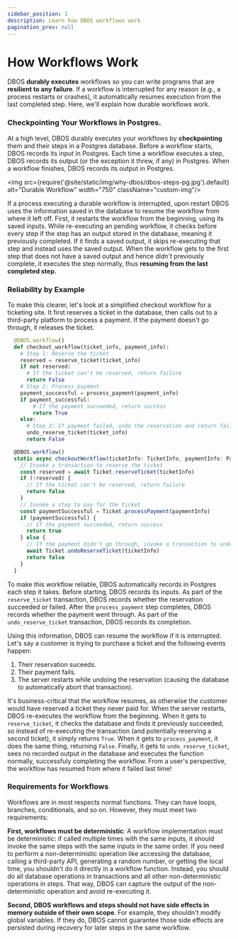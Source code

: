 ```yaml
---
sidebar_position: 1
description: Learn how DBOS workflows work
pagination_prev: null
---
```


# How Workflows Work

DBOS **durably executes** workflows so you can write programs that are **resilient to any failure**.
If a workflow is interrupted for any reason (e.g., a process restarts or crashes), it automatically resumes execution from the last completed step.
Here, we'll explain how durable workflows work.

### Checkpointing Your Workflows in Postgres.

At a high level, DBOS durably executes your workflows by **checkpointing** them and their steps in a Postgres database.
Before a workflow starts, DBOS records its input in Postgres.
Each time a workflow executes a step, DBOS records its output (or the exception it threw, if any) in Postgres.
When a workflow finishes, DBOS records its output in Postgres.

<img src={require('@site/static/img/why-dbos/dbos-steps-pg.jpg').default} alt="Durable Workflow" width="750" className="custom-img"/>

If a process executing a durable workflow is interrupted, upon restart DBOS uses the information saved in the database to resume the workflow from where it left off.
First, it restarts the workflow from the beginning, using its saved inputs.
While re-executing an pending workflow, it checks before every step if the step has an output stored in the database, meaning it previously completed.
If it finds a saved output, it skips re-executing that step and instead uses the saved output.
When the workflow gets to the first step that does not have a saved output and hence _didn't_ previously complete, it executes the step normally, thus **resuming from the last completed step.**

### Reliability by Example

To make this clearer, let's look at a simplified checkout workflow for a ticketing site.
It first reserves a ticket in the database, then calls out to a third-party platform to process a payment.
If the payment doesn't go through, it releases the ticket.

<Tabs groupId="language">

<TabItem value="python" label="Python">

```python
  @DBOS.workflow()
  def checkout_workflow(ticket_info, payment_info):
    # Step 1: Reserve the ticket
    reserved = reserve_ticket(ticket_info)
    if not reserved:
      # If the ticket can't be reserved, return failure
      return False
    # Step 2: Process payment
    payment_successful = process_payment(payment_info)
    if payment_successful:
        # If the payment succeeded, return success
        return True
    else:
      # Step 3: If payment failed, undo the reservation and return failure
      undo_reserve_ticket(ticket_info)
      return False
```

</TabItem>

<TabItem value="ts" label="TypeScript">

```javascript
  @DBOS.workflow()
  static async checkoutWorkflow(ticketInfo: TicketInfo, paymentInfo: PaymentInfo) {
    // Invoke a transaction to reserve the ticket
    const reserved = await Ticket.reserveTicket(ticketInfo)
    if (!reserved) {
      // If the ticket can't be reserved, return failure
      return false
    }
    // Invoke a step to pay for the ticket
    const paymentSuccessful = Ticket.processPayment(paymentInfo)
    if (paymentSuccessful) {
      // If the payment succeeded, return success
      return true
    } else {
      // If the payment didn't go through, invoke a transaction to undo the reservation and return failure
      await Ticket.undoReserveTicket(ticketInfo)
      return false
    }
  }
```

</TabItem>
</Tabs>

To make this workflow reliable, DBOS automatically records in Postgres each step it takes.
Before starting, DBOS records its inputs.
As part of the `reserve_ticket` transaction, DBOS records whether the reservation succeeded or failed.
After the `process_payment` step completes, DBOS records whether the payment went through.
As part of the `undo_reserve_ticket` transaction, DBOS records its completion.

Using this information, DBOS can resume the workflow if it is interrupted.
Let's say a customer is trying to purchase a ticket and the following events happen:

1. Their reservation suceeds.
2. Their payment fails.
3. The server restarts while undoing the reservation (causing the database to automatically abort that transaction).

It's business-critical that the workflow resumes, as otherwise the customer would have reserved a ticket they never paid for.
When the server restarts, DBOS re-executes the workflow from the beginning.
When it gets to `reserve_ticket`, it checks the database and finds it previously succeeded, so instead of re-executing the transaction (and potentially reserving a second ticket), it simply returns `True`. 
When it gets to `process_payment`, it does the same thing, returning `False`.
Finally, it gets to `undo_reserve_ticket`, sees no recorded output in the database and executes the function normally, successfuly completing the workflow.
From a user's perspective, the workflow has resumed from where it failed last time!

### Requirements for Workflows

Workflows are in most respects normal functions.
They can have loops, branches, conditionals, and so on.
However, they must meet two requirements:

**First, workflows must be deterministic**:
A workflow implementation must be deterministic: if called multiple times with the same inputs, it should invoke the same steps with the same inputs in the same order.
If you need to perform a non-deterministic operation like accessing the database, calling a third-party API, generating a random number, or getting the local time, you shouldn't do it directly in a workflow function.
Instead, you should do all database operations in transactions and all other non-deterministic operations in steps.
That way, DBOS can capture the output of the non-deterministic operation and avoid re-executing it.

**Second, DBOS workflows and steps should not have side effects in memory outside of their own scope**.
For example, they shouldn't modify global variables.
If they do, DBOS cannot guarantee those side effects are persisted during recovery for later steps in the same workflow.
